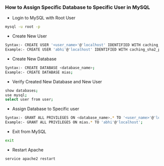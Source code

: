 ### How to Assign Specific Database to Specific User in MySQL

- Login to MySQL with Root User
```sh
mysql -u root -p
```
- Create New User
```sh
Syntax:- CREATE USER '<user_name>'@'localhost' IDENTIFIED WITH caching_sha2_password BY '<user_password>';
Example:- CREATE USER 'abhi'@'localhost' IDENTIFIED WITH caching_sha2_password BY 'HyGuys12345@#';
```
- Create New Database
```sh
Syntax:- CREATE DATABASE <database_name>;
Example:- CREATE DATABASE mias;
```
- Verify Created New Database and New User
```sh
show databases;
use mysql;
select user from user;
```
- Assign Database to Specific user
```sh
Syntax:- GRANT ALL PRIVILEGES ON <database_name>.* TO '<user_name>'@'localhost';
Example:- GRANT ALL PRIVILEGES ON mias.* TO 'abhi'@'localhost';
```
- Exit from MySQL
```sh
exit
```
- Restart Apache
```sh
service apache2 restart
```